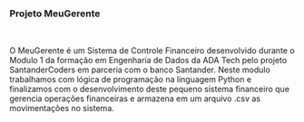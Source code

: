 ### Projeto MeuGerente

<br>
<div>

O MeuGerente é um Sistema de Controle Financeiro desenvolvido durante o Modulo 1 da formação em Engenharia de Dados da ADA Tech pelo projeto SantanderCoders em parceria com o banco Santander. Neste modulo trabalhamos com lógica de programação na linguagem Python e finalizamos com o desenvolvimento deste pequeno sistema financeiro que gerencia operações financeiras e armazena em um arquivo .csv as movimentações no sistema.

</div>
